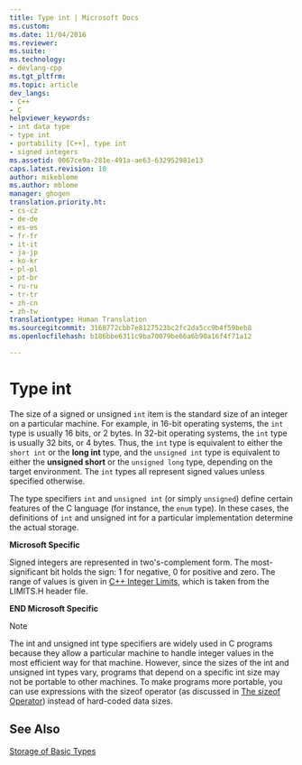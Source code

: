 ```yaml
---
title: Type int | Microsoft Docs
ms.custom: 
ms.date: 11/04/2016
ms.reviewer: 
ms.suite: 
ms.technology:
- devlang-cpp
ms.tgt_pltfrm: 
ms.topic: article
dev_langs:
- C++
- C
helpviewer_keywords:
- int data type
- type int
- portability [C++], type int
- signed integers
ms.assetid: 0067ce9a-281e-491a-ae63-632952981e13
caps.latest.revision: 10
author: mikeblome
ms.author: mblome
manager: ghogen
translation.priority.ht:
- cs-cz
- de-de
- es-es
- fr-fr
- it-it
- ja-jp
- ko-kr
- pl-pl
- pt-br
- ru-ru
- tr-tr
- zh-cn
- zh-tw
translationtype: Human Translation
ms.sourcegitcommit: 3168772cbb7e8127523bc2fc2da5cc9b4f59beb8
ms.openlocfilehash: b186bbe6311c9ba70079be66a6b90a16f4f71a12

---
```

# Type int
The size of a signed or unsigned `int` item is the standard size of an integer on a particular machine. For example, in 16-bit operating systems, the `int` type is usually 16 bits, or 2 bytes. In 32-bit operating systems, the `int` type is usually 32 bits, or 4 bytes. Thus, the `int` type is equivalent to either the `short int` or the **long int** type, and the `unsigned int` type is equivalent to either the **unsigned short** or the `unsigned long` type, depending on the target environment. The `int` types all represent signed values unless specified otherwise.  
  
 The type specifiers `int` and `unsigned int` (or simply `unsigned`) define certain features of the C language (for instance, the `enum` type). In these cases, the definitions of `int` and unsigned int for a particular implementation determine the actual storage.  
  
 **Microsoft Specific**  
  
 Signed integers are represented in two's-complement form. The most-significant bit holds the sign: 1 for negative, 0 for positive and zero. The range of values is given in [C++ Integer Limits](../c-language/cpp-integer-limits.md), which is taken from the LIMITS.H header file.  
  
 **END Microsoft Specific**  
  
> [!NOTE]
>  The int and unsigned int type specifiers are widely used in C programs because they allow a particular machine to handle integer values in the most efficient way for that machine. However, since the sizes of the int and unsigned int types vary, programs that depend on a specific int size may not be portable to other machines. To make programs more portable, you can use expressions with the sizeof operator (as discussed in [The sizeof Operator](../c-language/sizeof-operator-c.md)) instead of hard-coded data sizes.  
  
## See Also  
 [Storage of Basic Types](../c-language/storage-of-basic-types.md)


<!--HONumber=Jan17_HO1-->


